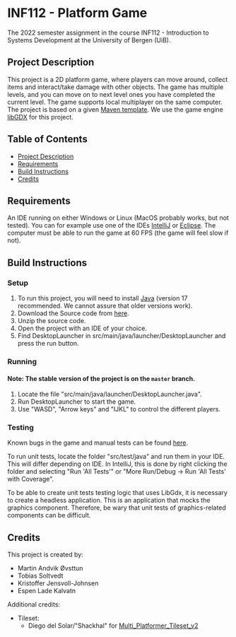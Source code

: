 # INF112 - Platform Game
The 2022 semester assignment in the course INF112 - Introduction to Systems Development at the University of Bergen (UiB).

## Project Description
This project is a 2D platform game, where players can move around, collect items and interact/take damage with other objects. 
The game has multiple levels, and you can move on to next level ones you have completed the current level. 
The game supports local multiplayer on the same computer.
The project is based on a given [Maven template](https://git.app.uib.no/inf112/22v/inf112.22v.libgdx-template.git). 
We use the game engine [libGDX](https://libgdx.com/) for this project.


## Table of Contents
- [Project Description](#project-description)
- [Requirements](#requirements)
- [Build Instructions](#build-instructions)
- [Credits](#credits)

## Requirements
An IDE running on either Windows or Linux (MacOS probably works, but not tested). You can for example use one of the IDEs [IntelliJ](https://www.jetbrains.com/idea/) or [Eclipse](https://www.eclipse.org/ide/).
The computer must be able to run the game at 60 FPS (the game will feel slow if not).

## Build Instructions

### Setup
1. To run this project, you will need to install [Java](https://www.oracle.com/java/technologies/downloads/) (version 17 recommended. We cannot assure that older versions work).
2. Download the Source code from [here](https://git.app.uib.no/grabbane/inf112.22v.libgdx-template.git).
3. Unzip the source code. 
4. Open the project with an IDE of your choice.
5. Find DesktopLauncher in src/main/java/launcher/DesktopLauncher and press the run button.

### Running
#### Note: The stable version of the project is on the `master` branch.
1. Locate the file "src/main/java/launcher/DesktopLauncher.java".
2. Run DesktopLauncher to start the game.
3. Use "WASD", "Arrow keys" and "IJKL" to control the different players.

### Testing
Known bugs in the game and manual tests can be found [here](src/main/resources/BugReplication.md).

To run unit tests, locate the folder "src/test/java" and run them in your IDE. This will differ depending on IDE. 
In IntelliJ, this is done by right clicking the folder and selecting "Run 'All Tests'" or "More Run/Debug -> Run 'All Tests' with Coverage".

To be able to create unit tests testing logic that uses LibGdx, it is necessary to create a headless application.
This is an application that mocks the graphics component. Therefore, be wary that unit tests of graphics-related components can be difficult. 

## Credits
This project is created by:
- Martin Andvik Øvsttun
- Tobias Soltvedt
- Kristoffer Jensvoll-Johnsen
- Espen Lade Kalvatn

Additional credits:
- Tileset:
    - Diego del Solar/"Shackhal" for [Multi_Platformer_Tileset_v2](https://shackhal.itch.io/multi-platformer-tileset)
